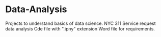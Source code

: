 # Data-Analysis
Projects to understand basics of data science.
NYC 311 Service request data analysis
Cde file with ".ipny" extension
Word file for requirements.
